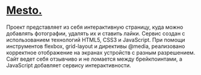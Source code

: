 # [**Mesto.**](https://vooooodoo.github.io/mesto/ "Ссылка на проект")

Проект представляет из себя интерактивную страницу, куда можно добавлять фотографии, удалять их и ставить лайки.
Сервис создан с использованием технологий HTML5, CSS3 и JavaScript. При помощи инструментов flexbox, grid-layout и директивы @media, реализовано корректное отображение на экранах устройств с разным разрешением. Сайт ведет себя отзывчиво и не ломается между брейкпоинтами, а JavaScript добавляет сервису интерактивности.
